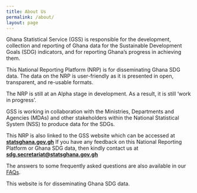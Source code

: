 ```yaml
---
title: About Us
permalink: /about/
layout: page
---
```


Ghana Statistical Service (GSS) is responsible for the development, collection and reporting of Ghana data for the Sustainable Development Goals (SDG) indicators, and for reporting Ghana’s progress in achieving them.

This National Reporting Platform (NRP) is for disseminating Ghana SDG data. The data on the NRP is user-friendly as it is presented in open, transparent, and re-usable formats. 

The NRP is still at an Alpha stage in development. As a result, it is still ‘work in progress’. 

GSS is working in collaboration with the Ministries, Departments and Agencies (MDAs) and other stakeholders within the National Statistical System (NSS) to produce data for the SDGs.

This NRP is also linked to the GSS website which can be accessed at **[statsghana.gov.gh](http://statsghana.gov.gh/SDGs_main.html)**
If you have any feedback on this National Reporting Platform or Ghana SDG data, then kindly contact us at **sdg.secretariat@statsghana.gov.gh** 

The answers to some frequently asked questions are also available in our [FAQs](https://sustainabledevelopment-ghana.github.io/sdg-indicators/faq/).

This website is for disseminating Ghana SDG data.
